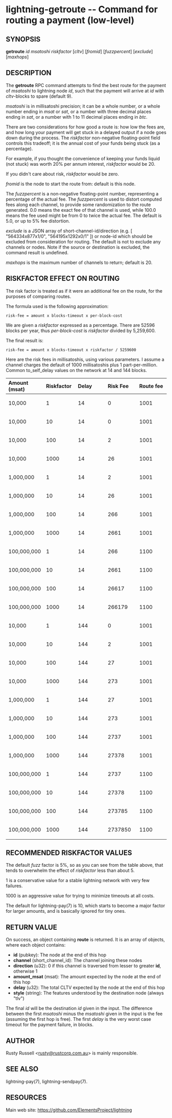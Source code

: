 lightning-getroute -- Command for routing a payment (low-level)
===============================================================

SYNOPSIS
--------

**getroute** *id* *msatoshi* *riskfactor* [*cltv*] [*fromid*]
[*fuzzpercent*] [*exclude*] [*maxhops*]

DESCRIPTION
-----------

The **getroute** RPC command attempts to find the best route for the
payment of *msatoshi* to lightning node *id*, such that the payment will
arrive at *id* with *cltv*-blocks to spare (default 9).

*msatoshi* is in millisatoshi precision; it can be a whole number, or a
whole number ending in *msat* or *sat*, or a number with three decimal
places ending in *sat*, or a number with 1 to 11 decimal places ending
in *btc*.

There are two considerations for how good a route is: how low the fees
are, and how long your payment will get stuck in a delayed output if a
node goes down during the process. The *riskfactor* non-negative
floating-point field controls this tradeoff; it is the annual cost of
your funds being stuck (as a percentage).

For example, if you thought the convenience of keeping your funds liquid
(not stuck) was worth 20% per annum interest, *riskfactor* would be 20.

If you didn't care about risk, *riskfactor* would be zero.

*fromid* is the node to start the route from: default is this node.

The *fuzzpercent* is a non-negative floating-point number, representing a
percentage of the actual fee. The *fuzzpercent* is used to distort
computed fees along each channel, to provide some randomization to the
route generated. 0.0 means the exact fee of that channel is used, while
100.0 means the fee used might be from 0 to twice the actual fee. The
default is 5.0, or up to 5% fee distortion.

*exclude* is a JSON array of short-channel-id/direction (e.g. [
"564334x877x1/0", "564195x1292x0/1" ]) or node-id which should be excluded
from consideration for routing. The default is not to exclude any channels
or nodes. Note if the source or destination is excluded, the command result
is undefined.

*maxhops* is the maximum number of channels to return; default is 20.

RISKFACTOR EFFECT ON ROUTING
----------------------------

The risk factor is treated as if it were an additional fee on the route,
for the purposes of comparing routes.

The formula used is the following approximation:

    risk-fee = amount x blocks-timeout x per-block-cost

We are given a *riskfactor* expressed as a percentage. There are 52596
blocks per year, thus *per-block-cost* is *riskfactor* divided by
5,259,600.

The final result is:

    risk-fee = amount x blocks-timeout x riskfactor / 5259600

Here are the risk fees in millisatoshis, using various parameters. I
assume a channel charges the default of 1000 millisatoshis plus 1
part-per-million. Common to\_self\_delay values on the network at 14 and
144 blocks.

<table>
<colgroup>
<col style="width: 20%" />
<col style="width: 20%" />
<col style="width: 20%" />
<col style="width: 20%" />
<col style="width: 20%" />
</colgroup>
<thead>
<tr class="header">
<th style="text-align: left;">Amount (msat)</th>
<th style="text-align: left;">Riskfactor</th>
<th style="text-align: left;">Delay</th>
<th style="text-align: left;">Risk Fee</th>
<th style="text-align: left;">Route fee</th>
</tr>
</thead>
<tbody>
<tr class="odd">
<td style="text-align: left;"><p>10,000</p></td>
<td style="text-align: left;"><p>1</p></td>
<td style="text-align: left;"><p>14</p></td>
<td style="text-align: left;"><p>0</p></td>
<td style="text-align: left;"><p>1001</p></td>
</tr>
<tr class="even">
<td style="text-align: left;"><p>10,000</p></td>
<td style="text-align: left;"><p>10</p></td>
<td style="text-align: left;"><p>14</p></td>
<td style="text-align: left;"><p>0</p></td>
<td style="text-align: left;"><p>1001</p></td>
</tr>
<tr class="odd">
<td style="text-align: left;"><p>10,000</p></td>
<td style="text-align: left;"><p>100</p></td>
<td style="text-align: left;"><p>14</p></td>
<td style="text-align: left;"><p>2</p></td>
<td style="text-align: left;"><p>1001</p></td>
</tr>
<tr class="even">
<td style="text-align: left;"><p>10,000</p></td>
<td style="text-align: left;"><p>1000</p></td>
<td style="text-align: left;"><p>14</p></td>
<td style="text-align: left;"><p>26</p></td>
<td style="text-align: left;"><p>1001</p></td>
</tr>
<tr class="odd">
<td style="text-align: left;"><p>1,000,000</p></td>
<td style="text-align: left;"><p>1</p></td>
<td style="text-align: left;"><p>14</p></td>
<td style="text-align: left;"><p>2</p></td>
<td style="text-align: left;"><p>1001</p></td>
</tr>
<tr class="even">
<td style="text-align: left;"><p>1,000,000</p></td>
<td style="text-align: left;"><p>10</p></td>
<td style="text-align: left;"><p>14</p></td>
<td style="text-align: left;"><p>26</p></td>
<td style="text-align: left;"><p>1001</p></td>
</tr>
<tr class="odd">
<td style="text-align: left;"><p>1,000,000</p></td>
<td style="text-align: left;"><p>100</p></td>
<td style="text-align: left;"><p>14</p></td>
<td style="text-align: left;"><p>266</p></td>
<td style="text-align: left;"><p>1001</p></td>
</tr>
<tr class="even">
<td style="text-align: left;"><p>1,000,000</p></td>
<td style="text-align: left;"><p>1000</p></td>
<td style="text-align: left;"><p>14</p></td>
<td style="text-align: left;"><p>2661</p></td>
<td style="text-align: left;"><p>1001</p></td>
</tr>
<tr class="odd">
<td style="text-align: left;"><p>100,000,000</p></td>
<td style="text-align: left;"><p>1</p></td>
<td style="text-align: left;"><p>14</p></td>
<td style="text-align: left;"><p>266</p></td>
<td style="text-align: left;"><p>1100</p></td>
</tr>
<tr class="even">
<td style="text-align: left;"><p>100,000,000</p></td>
<td style="text-align: left;"><p>10</p></td>
<td style="text-align: left;"><p>14</p></td>
<td style="text-align: left;"><p>2661</p></td>
<td style="text-align: left;"><p>1100</p></td>
</tr>
<tr class="odd">
<td style="text-align: left;"><p>100,000,000</p></td>
<td style="text-align: left;"><p>100</p></td>
<td style="text-align: left;"><p>14</p></td>
<td style="text-align: left;"><p>26617</p></td>
<td style="text-align: left;"><p>1100</p></td>
</tr>
<tr class="even">
<td style="text-align: left;"><p>100,000,000</p></td>
<td style="text-align: left;"><p>1000</p></td>
<td style="text-align: left;"><p>14</p></td>
<td style="text-align: left;"><p>266179</p></td>
<td style="text-align: left;"><p>1100</p></td>
</tr>
<tr class="odd">
<td style="text-align: left;"><p>10,000</p></td>
<td style="text-align: left;"><p>1</p></td>
<td style="text-align: left;"><p>144</p></td>
<td style="text-align: left;"><p>0</p></td>
<td style="text-align: left;"><p>1001</p></td>
</tr>
<tr class="even">
<td style="text-align: left;"><p>10,000</p></td>
<td style="text-align: left;"><p>10</p></td>
<td style="text-align: left;"><p>144</p></td>
<td style="text-align: left;"><p>2</p></td>
<td style="text-align: left;"><p>1001</p></td>
</tr>
<tr class="odd">
<td style="text-align: left;"><p>10,000</p></td>
<td style="text-align: left;"><p>100</p></td>
<td style="text-align: left;"><p>144</p></td>
<td style="text-align: left;"><p>27</p></td>
<td style="text-align: left;"><p>1001</p></td>
</tr>
<tr class="even">
<td style="text-align: left;"><p>10,000</p></td>
<td style="text-align: left;"><p>1000</p></td>
<td style="text-align: left;"><p>144</p></td>
<td style="text-align: left;"><p>273</p></td>
<td style="text-align: left;"><p>1001</p></td>
</tr>
<tr class="odd">
<td style="text-align: left;"><p>1,000,000</p></td>
<td style="text-align: left;"><p>1</p></td>
<td style="text-align: left;"><p>144</p></td>
<td style="text-align: left;"><p>27</p></td>
<td style="text-align: left;"><p>1001</p></td>
</tr>
<tr class="even">
<td style="text-align: left;"><p>1,000,000</p></td>
<td style="text-align: left;"><p>10</p></td>
<td style="text-align: left;"><p>144</p></td>
<td style="text-align: left;"><p>273</p></td>
<td style="text-align: left;"><p>1001</p></td>
</tr>
<tr class="odd">
<td style="text-align: left;"><p>1,000,000</p></td>
<td style="text-align: left;"><p>100</p></td>
<td style="text-align: left;"><p>144</p></td>
<td style="text-align: left;"><p>2737</p></td>
<td style="text-align: left;"><p>1001</p></td>
</tr>
<tr class="even">
<td style="text-align: left;"><p>1,000,000</p></td>
<td style="text-align: left;"><p>1000</p></td>
<td style="text-align: left;"><p>144</p></td>
<td style="text-align: left;"><p>27378</p></td>
<td style="text-align: left;"><p>1001</p></td>
</tr>
<tr class="odd">
<td style="text-align: left;"><p>100,000,000</p></td>
<td style="text-align: left;"><p>1</p></td>
<td style="text-align: left;"><p>144</p></td>
<td style="text-align: left;"><p>2737</p></td>
<td style="text-align: left;"><p>1100</p></td>
</tr>
<tr class="even">
<td style="text-align: left;"><p>100,000,000</p></td>
<td style="text-align: left;"><p>10</p></td>
<td style="text-align: left;"><p>144</p></td>
<td style="text-align: left;"><p>27378</p></td>
<td style="text-align: left;"><p>1100</p></td>
</tr>
<tr class="odd">
<td style="text-align: left;"><p>100,000,000</p></td>
<td style="text-align: left;"><p>100</p></td>
<td style="text-align: left;"><p>144</p></td>
<td style="text-align: left;"><p>273785</p></td>
<td style="text-align: left;"><p>1100</p></td>
</tr>
<tr class="even">
<td style="text-align: left;"><p>100,000,000</p></td>
<td style="text-align: left;"><p>1000</p></td>
<td style="text-align: left;"><p>144</p></td>
<td style="text-align: left;"><p>2737850</p></td>
<td style="text-align: left;"><p>1100</p></td>
</tr>
</tbody>
</table>

RECOMMENDED RISKFACTOR VALUES
-----------------------------

The default *fuzz* factor is 5%, so as you can see from the table above,
that tends to overwhelm the effect of *riskfactor* less than about 5.

1 is a conservative value for a stable lightning network with very few
failures.

1000 is an aggressive value for trying to minimize timeouts at all
costs.

The default for lightning-pay(7) is 10, which starts to become a major
factor for larger amounts, and is basically ignored for tiny ones.

RETURN VALUE
------------

[comment]: # (GENERATE-FROM-SCHEMA-START)
On success, an object containing **route** is returned.  It is an array of objects, where each object contains:

- **id** (pubkey): The node at the end of this hop
- **channel** (short_channel_id): The channel joining these nodes
- **direction** (u32): 0 if this channel is traversed from lesser to greater **id**, otherwise 1
- **amount_msat** (msat): The amount expected by the node at the end of this hop
- **delay** (u32): The total CLTV expected by the node at the end of this hop
- **style** (string): The features understood by the destination node (always "tlv")

[comment]: # (GENERATE-FROM-SCHEMA-END)

The final *id* will be the destination *id* given in the input. The
difference between the first *msatoshi* minus the *msatoshi* given in
the input is the fee (assuming the first hop is free). The first
*delay* is the very worst case timeout for the payment failure, in
blocks.

AUTHOR
------

Rusty Russell <<rusty@rustcorp.com.au>> is mainly responsible.

SEE ALSO
--------

lightning-pay(7), lightning-sendpay(7).

RESOURCES
---------

Main web site: <https://github.com/ElementsProject/lightning>

[comment]: # ( SHA256STAMP:db8834d9a318688d2c4801b85f06aa5afb3120e064b3654433469bca09e776a0)
